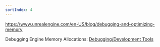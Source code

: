 ```yaml
---
sortIndex: 4
---
```


<https://www.unrealengine.com/en-US/blog/debugging-and-optimizing-memory>

Debugging Engine Memory Allocations: [Debugging/Development Tools](onenote:#Debugging\Development%20Tools&section-id={37412B85-90BD-4C74-B6F2-230753E331ED}&page-id={BE785A5B-5474-49FB-8596-5F47E770DE78}&end&base-path=https://kitelightning-my.sharepoint.com/personal/ikrima_kiteandlightning_la/Documents/KiteLightning/Bebylon/Unreal.one)
